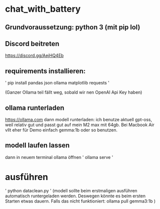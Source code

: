 # chat_with_battery

## Grundvoraussetzung: python 3 (mit pip lol)

## Discord beitreten
https://discord.gg/AejHQ4Eb

## requirements installieren:

'
pip install pandas json ollama matplotlib requests
'


(Ganzer Ollama teil fällt weg, sobald wir nen OpenAI Api Key haben)
## ollama runterladen 
https://ollama.com
dann modell runterladen: ich benutze aktuell gpt-oss, weil relativ gut und passt gut auf mein M2 max mit 64gb. Bei Macbook Air vllt eher für Demo einfach gemma:1b oder so benutzen.

## modell laufen lassen
dann in neuem terminal ollama öffnen
'
ollama serve
'
# ausführen
'
python dataclean.py
'
(modell sollte beim erstmaligen ausführen automatisch runtergeladen werden. Deswegen könnte es beim ersten Starten etwas dauern. Falls das nicht funktioniert: ollama pull gemma3:1b )